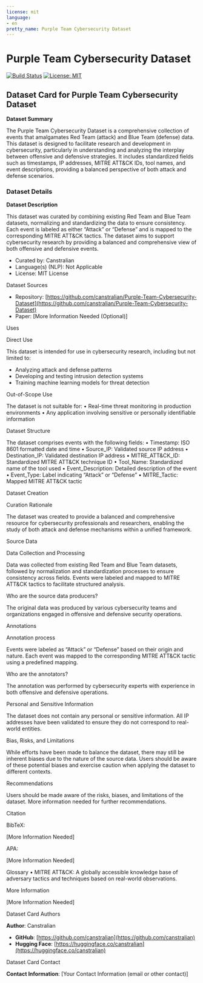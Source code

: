 ```yaml
---
license: mit
language:
- en
pretty_name: Purple Team Cybersecurity Dataset
---
```


# Purple Team Cybersecurity Dataset

<!-- Hugging Face Metadata -->
<!-- language: other -->
<!-- license: mit -->
<!-- datasets: canstralian/Purple-Team-Cybersecurity-Dataset -->

<!-- Badges -->
[![Build Status](https://img.shields.io/github/actions/workflow/status/canstralian/Purple-Team-Cybersecurity-Dataset/ci.yml)](https://github.com/canstralian/Purple-Team-Cybersecurity-Dataset/actions)
[![License: MIT](https://img.shields.io/badge/License-MIT-yellow.svg)](https://opensource.org/licenses/MIT)

## Dataset Card for Purple Team Cybersecurity Dataset

**Dataset Summary**

The Purple Team Cybersecurity Dataset is a comprehensive collection of events that amalgamates Red Team (attack) and Blue Team (defense) data. This dataset is designed to facilitate research and development in cybersecurity, particularly in understanding and analyzing the interplay between offensive and defensive strategies. It includes standardized fields such as timestamps, IP addresses, MITRE ATT&CK IDs, tool names, and event descriptions, providing a balanced perspective of both attack and defense scenarios.

### Dataset Details

**Dataset Description**

This dataset was curated by combining existing Red Team and Blue Team datasets, normalizing and standardizing the data to ensure consistency. Each event is labeled as either “Attack” or “Defense” and is mapped to the corresponding MITRE ATT&CK tactics. The dataset aims to support cybersecurity research by providing a balanced and comprehensive view of both offensive and defensive events.
- Curated by: Canstralian
- Language(s) (NLP): Not Applicable
- License: MIT License

Dataset Sources
- Repository: [https://github.com/canstralian/Purple-Team-Cybersecurity-Dataset](https://github.com/canstralian/Purple-Team-Cybersecurity-Dataset)
- Paper: [More Information Needed (Optional)]

Uses

Direct Use

This dataset is intended for use in cybersecurity research, including but not limited to:
- Analyzing attack and defense patterns 
- Developing and testing intrusion detection systems
- Training machine learning models for threat detection

Out-of-Scope Use

The dataset is not suitable for:
   • Real-time threat monitoring in production environments
   • Any application involving sensitive or personally identifiable information

Dataset Structure

The dataset comprises events with the following fields:
   • Timestamp: ISO 8601 formatted date and time
   • Source_IP: Validated source IP address
   • Destination_IP: Validated destination IP address
   • MITRE_ATT&CK_ID: Standardized MITRE ATT&CK technique ID
   • Tool_Name: Standardized name of the tool used
   • Event_Description: Detailed description of the event
   • Event_Type: Label indicating “Attack” or “Defense”
   • MITRE_Tactic: Mapped MITRE ATT&CK tactic

Dataset Creation

Curation Rationale

The dataset was created to provide a balanced and comprehensive resource for cybersecurity professionals and researchers, enabling the study of both attack and defense mechanisms within a unified framework.

Source Data

Data Collection and Processing

Data was collected from existing Red Team and Blue Team datasets, followed by normalization and standardization processes to ensure consistency across fields. Events were labeled and mapped to MITRE ATT&CK tactics to facilitate structured analysis.

Who are the source data producers?

The original data was produced by various cybersecurity teams and organizations engaged in offensive and defensive security operations.

Annotations

Annotation process

Events were labeled as “Attack” or “Defense” based on their origin and nature. Each event was mapped to the corresponding MITRE ATT&CK tactic using a predefined mapping.

Who are the annotators?

The annotation was performed by cybersecurity experts with experience in both offensive and defensive operations.

Personal and Sensitive Information

The dataset does not contain any personal or sensitive information. All IP addresses have been validated to ensure they do not correspond to real-world entities.

Bias, Risks, and Limitations

While efforts have been made to balance the dataset, there may still be inherent biases due to the nature of the source data. Users should be aware of these potential biases and exercise caution when applying the dataset to different contexts.

Recommendations

Users should be made aware of the risks, biases, and limitations of the dataset. More information needed for further recommendations.

Citation

BibTeX:

[More Information Needed]

APA:

[More Information Needed]

Glossary
   • MITRE ATT&CK: A globally accessible knowledge base of adversary tactics and techniques based on real-world observations.

More Information

[More Information Needed]

Dataset Card Authors

**Author**: Canstralian
- **GitHub**: [https://github.com/canstralian](https://github.com/canstralian)
- **Hugging Face**: [https://huggingface.co/canstralian](https://huggingface.co/canstralian)

Dataset Card Contact

**Contact Information**: [Your Contact Information (email or other contact)]

